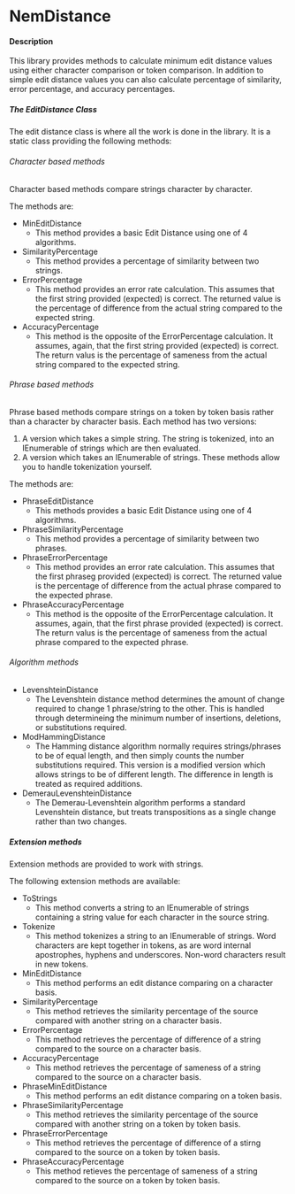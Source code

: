 # NemDistance

#### Description
This library provides methods to calculate minimum edit distance values using either character comparison or token comparison.
In addition to simple edit distance values you can also calculate percentage of similarity, error percentage, and accuracy percentages.

##### The EditDistance Class
The edit distance class is where all the work is done in the library.  It is a static class providing the following methods:
###### Character based methods
Character based methods compare strings character by character.

The methods are:
* MinEditDistance
  * This method provides a basic Edit Distance using one of 4 algorithms.
* SimilarityPercentage
  * This method provides a percentage of similarity between two strings.
* ErrorPercentage
  * This method provides an error rate calculation.  This assumes that the first string provided (expected) is correct.  The returned value is the percentage of difference from the actual string compared to the expected string.
* AccuracyPercentage
  * This method is the opposite of the ErrorPercentage calculation.  It assumes, again, that the first string provided (expected) is correct.  The return valus is the percentage of sameness from the actual string compared to the expected string.
###### Phrase based methods
Phrase based methods compare strings on a token by token basis rather than a character by character basis.
Each method has two versions:
1. A version which takes a simple string.  The string is tokenized, into an IEnumerable of strings which are then evaluated.
2. A version which takes an IEnumerable of strings.  These methods allow you to handle tokenization yourself.

The methods are:
* PhraseEditDistance
  * This methods provides a basic Edit Distance using one of 4 algorithms.
* PhraseSimilarityPercentage
  * This method provides a percentage of similarity between two phrases.
* PhraseErrorPercentage
  * This method provides an error rate calculation.  This assumes that the first phraseg provided (expected) is correct.  The returned value is the percentage of difference from the actual phrase compared to the expected phrase.
* PhraseAccuracyPercentage
  * This method is the opposite of the ErrorPercentage calculation.  It assumes, again, that the first phrase provided (expected) is correct.  The return valus is the percentage of sameness from the actual phrase compared to the expected phrase.
###### Algorithm methods
* LevenshteinDistance
  * The Levenshtein distance method determines the amount of change required to change 1 phrase/string to the other.  This is handled through determineing the minimum number of insertions, deletions, or substitutions required.
* ModHammingDistance
  * The Hamming distance algorithm normally requires strings/phrases to be of equal length, and then simply counts the number substitutions required.  This version is a modified version which allows strings to be of different length.  The difference in length is treated as required additions.
* DemerauLevenshteinDistance
  * The Demerau-Levenshtein algorithm performs a standard Levenshtein distance, but treats transpositions as a single change rather than two changes.

##### Extension methods
Extension methods are provided to work with strings.

The following extension methods are available:
* ToStrings
  * This method converts a string to an IEnumerable of strings containing a string value for each character in the source string.
* Tokenize
  * This method tokenizes a string to an IEnumerable of strings.  Word characters are kept together in tokens, as are word internal apostrophes, hyphens and underscores.  Non-word characters result in new tokens.
* MinEditDistance
  * This method performs an edit distance comparing on a character basis.
* SimilarityPercentage
  * This method retrieves the similarity percentage of the source compared with another string on a character basis.
* ErrorPercentage
  * This method retrieves the percentage of difference of a string compared to the source on a character basis.
* AccuracyPercentage
  * This method retrieves the percentage of sameness of a string compared to the source on a character basis.
* PhraseMinEditDistance
  * This method performs an edit distance comparing on a token basis.
* PhraseSimilarityPercentage
  * This method retrieves the similarity percentage of the source compared with another string on a token by token basis.
* PhraseErrorPercentage
  * This method retrieves the percentage of difference of a stirng compared to the source on a token by token basis.
* PhraseAccuracyPercentage
  * This method retieves the percentage of sameness of a string compared to the source on a token by token basis.